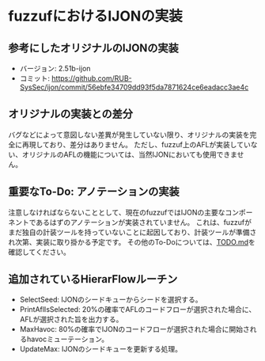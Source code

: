 # fuzzufにおけるIJONの実装

## 参考にしたオリジナルのIJONの実装

- バージョン: 2.51b-ijon
- コミット:   https://github.com/RUB-SysSec/ijon/commit/56ebfe34709dd93f5da7871624ce6eadacc3ae4c

## オリジナルの実装との差分

バグなどによって意図しない差異が発生していない限り、オリジナルの実装を完全に再現しており、差分はありません。
ただし、fuzzuf上のAFLが実装していない、オリジナルのAFLの機能については、当然IJONにおいても使用できません。

## 重要なTo-Do: アノテーションの実装

注意しなければならないこととして、現在のfuzzufではIJONの主要なコンポーネントであるはずのアノテーションが実装されていません。
これは、fuzzufがまだ独自の計装ツールを持っていないことに起因しており、計装ツールが準備され次第、実装に取り掛かる予定です。
その他のTo-Doについては、[TODO.md](https://github.com/fuzzuf/fuzzuf/blob/master/TODO.md)を確認してください。

## 追加されているHierarFlowルーチン

- SelectSeed: IJONのシードキューからシードを選択する。
- PrintAflIsSelected: 20%の確率でAFLのコードフローが選択された場合に、AFLが選択された旨を出力する。
- MaxHavoc: 80%の確率でIJONのコードフローが選択された場合に開始されるhavocミューテーション。
- UpdateMax: IJONのシードキューを更新する処理。
